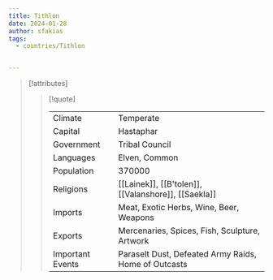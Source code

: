 ```yaml
---
title: Tithlon
date: 2024-01-28
author: sfakias
tags:
  - countries/Tithlon


---
```

> [!attributes]
> 
> > [!quote]
> >
> > | | |
> > | --- | --- |
> > | Climate | Temperate |
> > | Capital | Hastaphar |
> > | Government | Tribal Council |
> > | Languages | Elven, Common |
> > | Population | 370000 |
> > | Religions | [[Lainek]], [[B'tolen]], [[Valanshore]], [[Saekla]] |
> > | Imports | Meat, Exotic Herbs, Wine, Beer, Weapons |
> > | Exports | Mercenaries, Spices, Fish, Sculpture, Artwork |
> > | Important Events | Paraselt Dust, Defeated Army Raids, Home of Outcasts |

